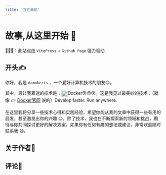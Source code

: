 ```yaml
---
title: '写在最前'
---
```


# 故事,从这里开始 🌟

🚀🚀🚀：此站点由 `VitePress` + `Github Page` 强力驱动.

## 开头✍️

你好，我是 `damokeris` ，一个爱好计算机技术的朋友😊。

其中，最让我着迷的技术是：<img src="http://bucket.damokeris.xyz/bucket-node-1/docker.png" style="vertical-align: middle; height: 20px; display: inline;" />Docker😚😚😚。这是我见过最美妙的技术：（就像 👉  [Docker官网](https://www.docker.com/) 说的）Develop faster. Run anywhere.

在这里我将分享一些技术心得和实践经验，希望你能从我的文章中获得一些有用的启发，甚至激发出你的兴趣 😉。除了技术，我也在不断探索新的领域和挑战，期待与你共同探讨更好的解决方案。如果你有任何有趣的想法或建议，非常欢迎随时联系我 😄。

## 关于作者🏃

<VPTeamMembers size="small" :members="members" />

<script setup>
import { VPTeamMembers } from 'vitepress/theme'

const members = [
  {
    avatar: 'http://bucket.damokeris.xyz/bucket-node-1/面包狗.png',
    name: 'damokeris',
    title: 'Creator',
    links: [
      { icon: 'github', link: 'https://github.com/damokeris' }
    ]
  }
]
</script>

## 评论📮

<DisqusComments />